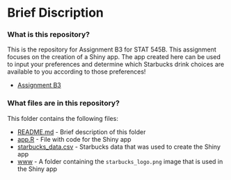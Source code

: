 # Brief Discription 
### What is this repository?
This is the repository for Assignment B3 for STAT 545B. This assignment focuses on the creation of a Shiny app. The app created here can be used to input your preferences and determine which Starbucks drink choices are available to you according to those preferences!
  - [Assignment B3](https://stat545.stat.ubc.ca/assignments/assignment-b3/)

### What files are in this repository?
This folder contains the following files:
- [README.md](https://github.com/stat545ubc-2022/assignment-b3-simranpreetmann/blob/main/README.md) - Brief description of this folder
- [app.R](https://github.com/stat545ubc-2022/assignment-b3-simranpreetmann/blob/main/app.R) - File with code for the Shiny app
- [starbucks_data.csv](https://github.com/stat545ubc-2022/assignment-b3-simranpreetmann/blob/main/starbucks_data.csv) - Starbucks data that was used to create the Shiny app
- [www](https://github.com/stat545ubc-2022/assignment-b3-simranpreetmann/tree/main/www) - A folder containing the `starbucks_logo.png` image that is used in the Shiny app


